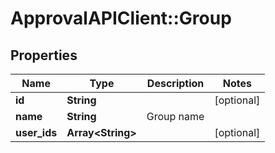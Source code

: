 # ApprovalAPIClient::Group

## Properties
Name | Type | Description | Notes
------------ | ------------- | ------------- | -------------
**id** | **String** |  | [optional] 
**name** | **String** | Group name | 
**user_ids** | **Array&lt;String&gt;** |  | [optional] 



